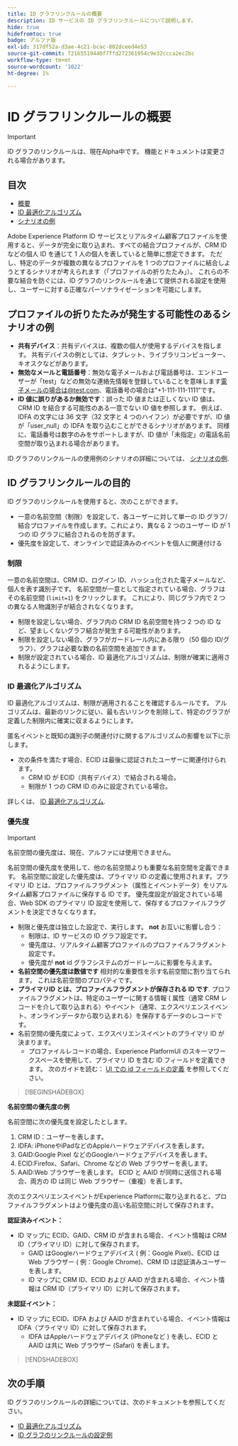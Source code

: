 ```yaml
---
title: ID グラフリンクルールの概要
description: ID サービスの ID グラフリンクルールについて説明します。
hide: true
hidefromtoc: true
badge: アルファ版
exl-id: 317df52a-d3ae-4c21-bcac-802dceed4e53
source-git-commit: f21b5519440f7ffd272361954c9e32ccca2ec2bc
workflow-type: tm+mt
source-wordcount: '1022'
ht-degree: 1%

---
```


# ID グラフリンクルールの概要

>[!IMPORTANT]
>
>ID グラフのリンクルールは、現在Alpha中です。 機能とドキュメントは変更される場合があります。

## 目次 

* [概要](./overview.md)
* [ID 最適化アルゴリズム](./identity-optimization-algorithm.md)
* [シナリオの例](./example-scenarios.md)

Adobe Experience Platform ID サービスとリアルタイム顧客プロファイルを使用すると、データが完全に取り込まれ、すべての結合プロファイルが、CRM ID などの個人 ID を通じて 1 人の個人を表していると簡単に想定できます。 ただし、特定のデータが複数の異なるプロファイルを 1 つのプロファイルに結合しようとするシナリオが考えられます（「プロファイルの折りたたみ」）。 これらの不要な結合を防ぐには、ID グラフのリンクルールを通じて提供される設定を使用し、ユーザーに対する正確なパーソナライゼーションを可能にします。

## プロファイルの折りたたみが発生する可能性のあるシナリオの例

* **共有デバイス**：共有デバイスは、複数の個人が使用するデバイスを指します。 共有デバイスの例としては、タブレット、ライブラリコンピューター、キオスクなどがあります。
* **無効なメールと電話番号**：無効な電子メールおよび電話番号は、エンドユーザーが「test」などの無効な連絡先情報を登録していることを意味します<span>電子メールの場合は@test.com、電話番号の場合は&quot;+1-111-111-1111&quot;です。
* **ID 値に誤りがあるか無効です**：誤った ID 値または正しくない ID 値は、CRM ID を結合する可能性のある一意でない ID 値を参照します。 例えば、IDFA の文字には 36 文字（32 文字と 4 つのハイフン）が必要ですが、ID 値が「user_null」の IDFA を取り込むことができるシナリオがあります。 同様に、電話番号は数字のみをサポートしますが、ID 値が「未指定」の電話名前空間が取り込まれる場合があります。

ID グラフのリンクルールの使用例のシナリオの詳細については、 [シナリオの例](./example-scenarios.md).

## ID グラフリンクルールの目的

ID グラフのリンクルールを使用すると、次のことができます。

* 一意の名前空間（制限）を設定して、各ユーザーに対して単一の ID グラフ/結合プロファイルを作成します。これにより、異なる 2 つのユーザー ID が 1 つの ID グラフに結合されるのを防ぎます。
* 優先度を設定して、オンラインで認証済みのイベントを個人に関連付ける

### 制限

一意の名前空間は、CRM ID、ログイン ID、ハッシュ化された電子メールなど、個人を表す識別子です。 名前空間が一意として指定されている場合、グラフはその名前空間 (`limit=1`) をクリックします。 これにより、同じグラフ内で 2 つの異なる人物識別子が結合されなくなります。

* 制限を設定しない場合、グラフ内の CRM ID 名前空間を持つ 2 つの ID など、望ましくないグラフ結合が発生する可能性があります。
* 制限を設定しない場合、グラフがガードレール内にある限り（50 個の ID/グラフ）、グラフは必要な数の名前空間を追加できます。
* 制限が設定されている場合、ID 最適化アルゴリズムは、制限が確実に適用されるようにします。

### ID 最適化アルゴリズム

ID 最適化アルゴリズムは、制限が適用されることを確認するルールです。 アルゴリズムは、最新のリンクに従い、最も古いリンクを削除して、特定のグラフが定義した制限内に確実に収まるようにします。

匿名イベントと既知の識別子の関連付けに関するアルゴリズムの影響を以下に示します。

* 次の条件を満たす場合、ECID は最後に認証されたユーザーに関連付けられます。
   * CRM ID が ECID（共有デバイス）で結合される場合。
   * 制限が 1 つの CRM ID のみに設定されている場合。

詳しくは、 [ID 最適化アルゴリズム](./identity-optimization-algorithm.md).

### 優先度

>[!IMPORTANT]
>
>名前空間の優先度は、現在、アルファには使用できません。

名前空間の優先度を使用して、他の名前空間よりも重要な名前空間を定義できます。 名前空間に設定した優先度は、プライマリ ID の定義に使用されます。プライマリ ID とは、プロファイルフラグメント（属性とイベントデータ）をリアルタイム顧客プロファイルに保存する ID です。 優先度設定が設定されている場合、Web SDK のプライマリ ID 設定を使用して、保存するプロファイルフラグメントを決定できなくなります。

* 制限と優先度は独立した設定で、実行します。 **not** お互いに影響し合う：
   * 制限は、ID サービスの ID グラフ設定です。
   * 優先度は、リアルタイム顧客プロファイルのプロファイルフラグメント設定です。
   * 優先度が **not** id グラフシステムのガードレールに影響を与えます。
* **名前空間の優先度は数値です** 相対的な重要性を示す名前空間に割り当てられます。 これは名前空間のプロパティです。
* **プライマリID とは、プロファイルフラグメントが保存される ID です**. プロファイルフラグメントは、特定のユーザーに関する情報 ( 属性（通常 CRM レコードを介して取り込まれる）やイベント（通常、エクスペリエンスイベント、オンラインデータから取り込まれる）を保存するデータのレコードです。
* 名前空間の優先度によって、エクスペリエンスイベントのプライマリ ID が決まります。
   * プロファイルレコードの場合、Experience PlatformUI のスキーマワークスペースを使用して、プライマリ ID を含む ID フィールドを定義できます。 次のガイドを読む： [UI での id フィールドの定義](../../xdm/ui/fields/identity.md) を参照してください。

>[!BEGINSHADEBOX]

**名前空間の優先度の例**

名前空間に次の優先度を設定したとします。

1. CRM ID：ユーザーを表します。
2. IDFA: iPhoneやiPadなどのAppleハードウェアデバイスを表します。
3. GAID:Google Pixel などのGoogleハードウェアデバイスを表します。
4. ECID:Firefox、Safari、Chrome などの Web ブラウザーを表します。
5. AAID:Web ブラウザーを表します。
ECID と AAID が同時に送信される場合、両方の ID は同じ Web ブラウザー（重複）を表します。

次のエクスペリエンスイベントがExperience Platformに取り込まれると、プロファイルフラグメントはより優先度の高い名前空間に対して保存されます。

**認証済みイベント：**

* ID マップに ECID、GAID、CRM ID が含まれる場合、イベント情報は CRM ID（プライマリ ID）に対して保存されます。
   * GAID はGoogleハードウェアデバイス ( 例：Google Pixel)、ECID は Web ブラウザー ( 例：Google Chrome)、CRM ID は認証済みユーザーを表します。
   * ID マップに CRM ID、ECID および AAID が含まれる場合、イベント情報は CRM ID（プライマリ ID）に対して保存されます。

**未認証イベント：**

* ID マップに ECID、IDFA および AAID が含まれている場合、イベント情報は IDFA（プライマリ ID）に対して保存されます。
   * IDFA はAppleハードウェアデバイス (iPhoneなど ) を表し、ECID と AAID は共に Web ブラウザー (Safari) を表します。

>[!ENDSHADEBOX]

## 次の手順

ID グラフのリンクルールの詳細については、次のドキュメントを参照してください。

* [ID 最適化アルゴリズム](./identity-optimization-algorithm.md)
* [ID グラフのリンクルールの設定例](./example-scenarios.md)
